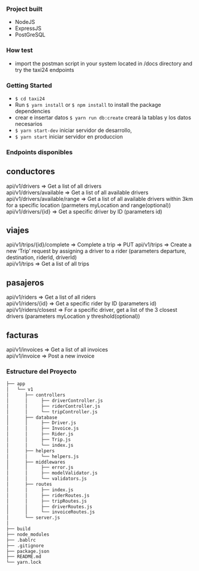 ### Project built
- NodeJS
- ExpressJS
- PostGreSQL

### How test
- import the postman script in your system located in /docs directory and try the taxi24 endpoints

### Getting Started
- `$ cd taxi24`
- Run `$ yarn install` or `$ npm install` to install the package dependencies
- crear e insertar datos `$ yarn run db:create` creará la tablas y los datos necesarios
- `$ yarn start-dev` iniciar servidor de desarrollo,
- `$ yarn start` iniciar servidor en produccion

### Endpoints disponibles

## conductores
api/v1/drivers                  => Get a list of all drivers                                              
api/v1/drivers/available        => Get a list of all available drivers                                    
api/v1/drivers/available/range  => Get a list of all available drivers within 3km for a specific location (parmeters myLocation and range(optional))
api/v1/drivers/{id}             => Get a specific driver by ID  (parameters id)

## viajes
api/v1/trips/{id}/complete      => Complete a trip   => PUT
api/v1/trips                    => Create a new ‘Trip’ request by assigning a driver to a rider (parameters departure, destination, riderId, driverId)       
api/v1/trips                    => Get a list of all trips                                                

## pasajeros
api/v1/riders                   => Get a list of all riders                                               
api/v1/riders/{id}              => Get a specific rider by ID   (parameters id)
api/v1/riders/closest           => For a specific driver, get a list of the 3 closest drivers  (parameters myLocation y threshold(optional))

## facturas
api/v1/invoices                 => Get a list of all invoices                                             
api/v1/invoice                  => Post a new invoice                                             


### Estructure del Proyecto
```bash
├── app
│   └── v1
│      ├── controllers
│      │     ├── driverController.js
│      │     ├── riderController.js
│      │     └── tripController.js
│      ├── database
│      │     ├── Driver.js
│      │     ├── Invoice.js
│      │     ├── Rider.js
│      │     ├── Trip.js
│      │     └── index.js
│      ├── helpers
│      │     └── helpers.js
│      ├── middlewares
│      │     ├── error.js
│      │     ├── modelValidator.js
│      │     └── validators.js
│      ├── routes
│      │     ├── index.js
│      │     ├── riderRoutes.js
│      │     ├── tripRoutes.js
│      │     ├── driverRoutes.js
│      │     └── invoiceRoutes.js
│      └── server.js
│   
├── build
├── node_modules
├── .bablrc
├── .gitignore
├── package.json
├── README.md
└── yarn.lock
```